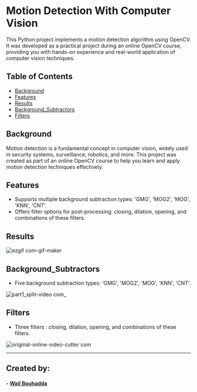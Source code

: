 # Motion Detection With Computer Vision


This Python project implements a motion detection algorithm using OpenCV. It was developed as a practical project during an online OpenCV course, providing you with hands-on experience and real-world application of computer vision techniques.

## Table of Contents

- [Background](#background)
- [Features](#features)
- [Results](#results)
- [Background_Subtractors](#background_subtractors)
- [Filters](#filters)

  
## Background

Motion detection is a fundamental concept in computer vision, widely used in security systems, surveillance, robotics, and more. This project was created as part of an online OpenCV course to help you learn and apply motion detection techniques effectively.

## Features

- Supports multiple background subtraction types: 'GMG', 'MOG2', 'MOG', 'KNN', 'CNT'.
- Offers filter options for post-processing: closing, dilation, opening, and combinations of these filters.

## Results

![ezgif com-gif-maker](https://github.com/WailBouhadda/Motion-Detection-With-Computer-Vision/assets/47559086/387d73a3-b4aa-4cad-bcab-d2cd3b5798a8)

## Background_Subtractors

- Five background subtraction types: 'GMG', 'MOG2', 'MOG', 'KNN', 'CNT'.

![part1_split-video com_](https://github.com/WailBouhadda/Motion-Detection-With-Computer-Vision/assets/47559086/adfdd692-d68f-4a92-9cba-058adde0948c)

## Filters

- Three filters : closing, dilation, opening, and combinations of these filters.

![original-_online-video-cutter com_](https://github.com/WailBouhadda/Motion-Detection-With-Computer-Vision/assets/47559086/b701323a-f2ff-4ff2-98fa-bd6497ce62e3)

<hr>

## Created by:

#### - <a href="https://github.com/WailBouhadda">Wail Bouhadda</a>
